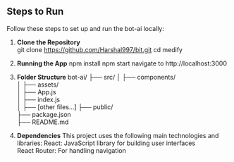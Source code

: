 ## Steps to Run

Follow these steps to set up and run the bot-ai locally:

1. **Clone the Repository**  
   git clone https://github.com/Harshal997/bit.git
   cd medify

2. **Running the App** 
    npm install
    npm start
    navigate to http://localhost:3000
    
3. **Folder Structure** 
    bot-ai/
    ├── src/
    │   ├── components/                   
    │   ├── assets/                                 
    │   ├── App.js           
    │   ├── index.js          
    │   ├── [other files...]
    ├── public/               
    ├── package.json           
    ├── README.md          

4. **Dependencies** 
    This project uses the following main technologies and libraries:
        React: JavaScript library for building user interfaces     
        React Router: For handling navigation
